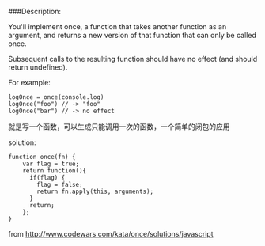 ###Description:

You'll implement once, a function that takes another function as an argument, and returns a new version of that function that can only be called once.

Subsequent calls to the resulting function should have no effect (and should return undefined).

For example:

    logOnce = once(console.log)
    logOnce("foo") // -> "foo"
    logOnce("bar") // -> no effect

就是写一个函数，可以生成只能调用一次的函数，一个简单的闭包的应用

solution:

    function once(fn) {
        var flag = true;
        return function(){
          if(flag) {
            flag = false;
            return fn.apply(this, arguments);
          }
          return;
        };
    }

from http://www.codewars.com/kata/once/solutions/javascript